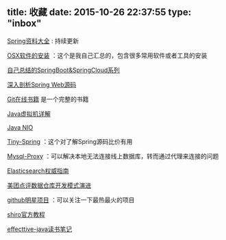 title: 收藏
date: 2015-10-26 22:37:55
type: "inbox"
---


[Spring资料大全](/2017-11-26-Spring资料大全/)  : 持续更新

[OSX软件的安装](/2015-10-28-osx一些软件安装配置/)  ：这个是我自己汇总的，包含很多常用软件或者工具的安装

[自己总结的SpringBoot&SpringCloud系列](/2018-01-01-SpringBoot&SpringCloud系列/)  

[深入剖析Spring Web源码](http://blog.csdn.net/robertleepeak/article/category/734229)  

[Git在线书籍](http://iissnan.com/progit/)  是一个完整的书籍

[Java虚拟机详解](http://www.importnew.com/17770.html)

[Java NIO](http://blog.csdn.net/shihuacai/article/category/1094983)

[Tiny-Spring](https://www.zybuluo.com/dugu9sword/note/382745)  ：这个对了解Spring源码比价有用

[Mysql-Proxy](http://www.cnblogs.com/itech/archive/2011/09/22/2185365.html) ：可以解决本地无法连接线上数据库，转而通过代理来连接的问题

[Elasticsearch权威指南](https://es.xiaoleilu.com/010_Intro/00_README.html)

[美团点评数据仓库开发模式演进](http://tech.it168.com/a2016/0810/2846/000002846224.shtml)

[github明星项目](http://awesomegithub.com/#/) ：可以关注一下最热最火的项目

[shiro官方教程](http://shiro.apache.org/tutorial.html)

[effecttive-java读书笔记](https://github.com/Piasy/notes/blob/master/Android-Java/EffectiveJava.md)